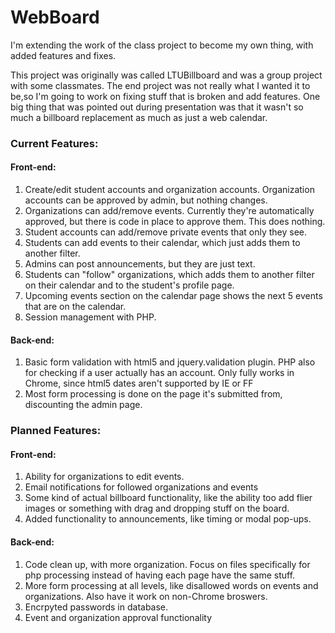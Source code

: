 # WebBoard
I'm extending the work of the class project to become my own thing, with added features and fixes.

This project was originally was called LTUBillboard and was a group project with some classmates. 
The end project was not really what I wanted it to be,so I'm going to work on fixing stuff that is broken and add features. 
One big thing that was pointed out during presentation was that it wasn't so much a billboard replacement as much as just a web calendar.

<h3>Current Features:</h3>
<h4>Front-end:</h4>
<ol>
<li>Create/edit student accounts and organization accounts. Organization accounts can be approved by admin, but nothing changes.</li>
<li>Organizations can add/remove events. Currently they're automatically approved, but there is code in place to approve them. This does nothing.</li>
<li>Student accounts can add/remove private events that only they see.</li>
<li>Students can add events to their calendar, which just adds them to another filter.</li>
<li>Admins can post announcements, but they are just text.</li>
<li>Students can "follow" organizations, which adds them to another filter on their calendar and to the student's profile page.</li>
<li>Upcoming events section on the calendar page shows the next 5 events that are on the calendar.</li>
<li>Session management with PHP.</s>
</ol>
<h4>Back-end:</h4>
<ol>
<li>Basic form validation with html5 and jquery.validation plugin. PHP also for checking if a user actually has an account. 
  Only fully works in Chrome, since html5 dates aren't supported by IE or FF</li>
<li>Most form processing is done on the page it's submitted from, discounting the admin page.</li>
</ol>

<h3>Planned Features:</h3>
<h4>Front-end:</h4>
<ol>
<li>Ability for organizations to edit events.</li>
<li>Email notifications for followed organizations and events</li>
<li>Some kind of actual billboard functionality, like the ability too add flier images or something with drag and dropping stuff on the board.</li>
<li>Added functionality to announcements, like timing or modal pop-ups.</li>
</ol>

<h4>Back-end:</h4>
<ol>
<li>Code clean up, with more organization. Focus on files specifically for php processing instead of having each page have the same stuff.</li>
<li>More form processing at all levels, like disallowed words on events and organizations. Also have it work on non-Chrome broswers.</li>
<li>Encrpyted passwords in database.</li>
<li>Event and organization approval functionality</li> 
</ol>
